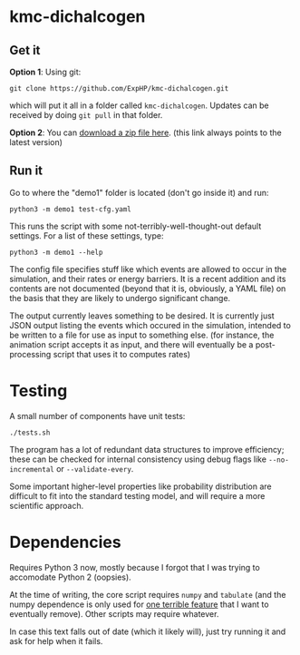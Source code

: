 # kmc-dichalcogen

## Get it

**Option 1**: Using git:

    git clone https://github.com/ExpHP/kmc-dichalcogen.git

which will put it all in a folder called `kmc-dichalcogen`.
Updates can be received by doing `git pull` in that folder.

**Option 2**: You can [download a zip file here](https://github.com/ExpHP/kmc-dichalcogen/archive/master.zip).
(this link always points to the latest version)

## Run it

Go to where the "demo1" folder is located (don't go inside it) and run:

    python3 -m demo1 test-cfg.yaml

This runs the script with some not-terribly-well-thought-out default settings.
For a list of these settings, type:

    python3 -m demo1 --help

The config file specifies stuff like
which events are allowed to occur in the simulation,
and their rates or energy barriers.
It is a recent addition and its contents are not documented
(beyond that it is, obviously, a YAML file)
on the basis that they are likely to undergo significant change.

The output currently leaves something to be desired.  It is currently just
JSON output listing the events which occured in the simulation, intended
to be written to a file for use as input to something else.
(for instance, the animation script accepts it as input, and there will
eventually be a post-processing script that uses it to computes rates)

# Testing

A small number of components have unit tests:

    ./tests.sh

The program has a lot of redundant data structures to improve efficiency;
these can be checked for internal consistency using debug flags like
`--no-incremental` or `--validate-every`.

Some important higher-level properties like probability distribution
are difficult to fit into the standard testing model, and will require
a more scientific approach.

# Dependencies

Requires Python 3 now, mostly because I forgot that I was trying to
accomodate Python 2 (oopsies).

At the time of writing, the core script requires `numpy` and `tabulate`
(and the numpy dependence is only used for [one terrible feature][1]
that I want to eventually remove).  Other scripts may require whatever.

In case this text falls out of date (which it likely will), just try running
it and ask for help when it fails.

[1]: https://github.com/ExpHP/kmc-dichalcogen/blob/2631c1c372e9df55907b8cc0c8459229c79e7cbf/demo1/incremental.py#L64
